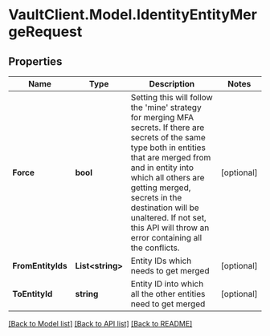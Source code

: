 # VaultClient.Model.IdentityEntityMergeRequest

## Properties

Name | Type | Description | Notes
------------ | ------------- | ------------- | -------------
**Force** | **bool** | Setting this will follow the &#39;mine&#39; strategy for merging MFA secrets. If there are secrets of the same type both in entities that are merged from and in entity into which all others are getting merged, secrets in the destination will be unaltered. If not set, this API will throw an error containing all the conflicts. | [optional] 
**FromEntityIds** | **List&lt;string&gt;** | Entity IDs which needs to get merged | [optional] 
**ToEntityId** | **string** | Entity ID into which all the other entities need to get merged | [optional] 

[[Back to Model list]](../README.md#documentation-for-models) [[Back to API list]](../README.md#documentation-for-api-endpoints) [[Back to README]](../README.md)

